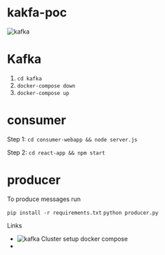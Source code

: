 # kakfa-poc
![kafka](https://github.com/user-attachments/assets/5eba26eb-bbfe-4fa2-ac7f-5665513e625f)

# Kafka
  1. `cd kafka`
  2. `docker-compose down`
  3. `docker-compose up`


# consumer

Step 1: ``` cd consumer-webapp && node server.js ```

Step 2: ``` cd react-app && npm start ```

# producer

To produce messages run 

``` pip install -r requirements.txt ```
``` python producer.py ```



Links

- ![kafka Cluster setup docker compose](https://medium.com/@erkndmrl/kafka-cluster-with-docker-compose-5864d50f677e)
- 









